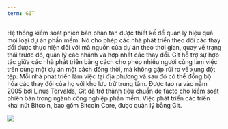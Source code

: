 ```yaml
---
term: GIT
---
```


Hệ thống kiểm soát phiên bản phân tán được thiết kế để quản lý hiệu quả mọi loại dự án phần mềm. Nó cho phép các nhà phát triển theo dõi các thay đổi được thực hiện đối với mã nguồn của dự án theo thời gian, quay về trạng thái trước đó, quản lý các nhánh và hợp nhất các thay đổi. Git hỗ trợ sự hợp tác giữa các nhà phát triển bằng cách cho phép nhiều người cùng làm việc trên cùng một dự án một cách đồng thời, mà không gặp rủi ro về xung đột tệp. Mỗi nhà phát triển làm việc tại địa phương và sau đó có thể đồng bộ hóa các thay đổi của họ với kho lưu trữ trung tâm. Được tạo ra vào năm 2005 bởi Linus Torvalds, Git đã trở thành tiêu chuẩn de facto cho kiểm soát phiên bản trong ngành công nghiệp phần mềm. Việc phát triển các triển khai nút Bitcoin, bao gồm Bitcoin Core, được quản lý bằng Git.

![](../../dictionnaire/assets/47.png)